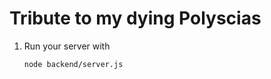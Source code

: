 # Tribute to my dying Polyscias

1. Run your server with

    ```
    node backend/server.js
    ```